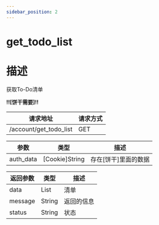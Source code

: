 ```yaml
---
sidebar_position: 2
---
```

# get_todo_list
# 描述

获取To-Do清单

**!!\[饼干需要\]!!**


| 请求地址 | 请求方式 |
| --- | --- |
| /account/get_todo_list | GET |


|参数|类型|描述|
|---|---|---|
|auth_data|\[Cookie\]String|存在\[饼干\]里面的数据|


|返回参数|类型|描述|
|---|---|---|
|data|List|清单|
|message|String|返回的信息|
|status|String|状态|